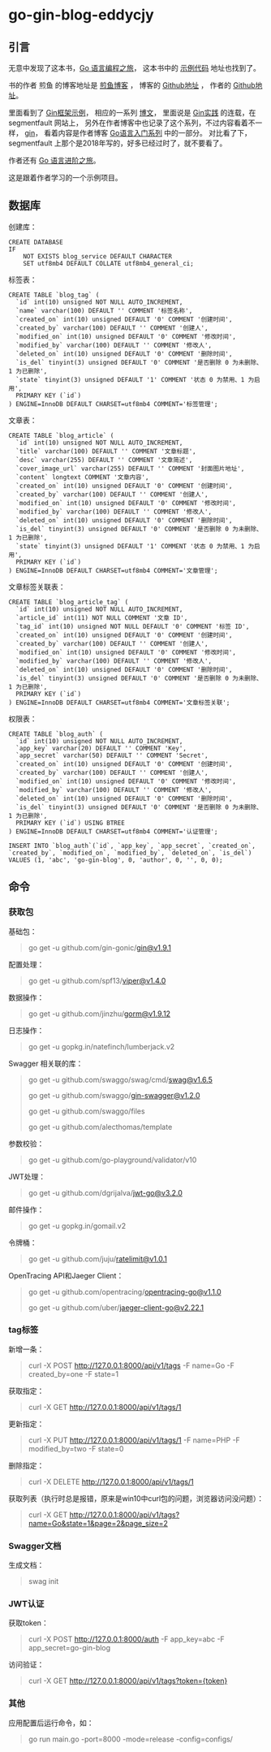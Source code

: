 # go-gin-blog-eddycjy

## 引言

无意中发现了这本书，[Go 语言编程之旅](https://golang2.eddycjy.com/)，
这本书中的 [示例代码](https://github.com/go-programming-tour-book) 地址也找到了。

书的作者 煎鱼 的博客地址是 [煎鱼博客](https://eddycjy.com/) ，
博客的 [Github地址](https://github.com/eddycjy/blog) ，
作者的 [Github地址](https://github.com/eddycjy)。

里面看到了 [Gin框架示例](https://github.com/eddycjy/go-gin-example)，
相应的一系列 [博文](https://github.com/EDDYCJY/go-gin-example/blob/master/README_ZH.md)，
里面说是 [Gin实践](https://segmentfault.com/a/1190000013297625) 的连载，在 segmentfault 网站上，
另外在作者博客中也记录了这个系列，不过内容看着不一样， [gin](https://eddycjy.com/tags/gin/)，
看着内容是作者博客 [Go语言入门系列](https://eddycjy.com/go-categories/) 中的一部分。
对比看了下，segmentfault 上那个是2018年写的，好多已经过时了，就不要看了。

作者还有 [Go 语言进阶之旅](https://golang1.eddycjy.com/)。

这是跟着作者学习的一个示例项目。

## 数据库

创建库：
```
CREATE DATABASE
IF
	NOT EXISTS blog_service DEFAULT CHARACTER 
	SET utf8mb4 DEFAULT COLLATE utf8mb4_general_ci;
```

标签表：
```
CREATE TABLE `blog_tag` (
  `id` int(10) unsigned NOT NULL AUTO_INCREMENT,
  `name` varchar(100) DEFAULT '' COMMENT '标签名称',
  `created_on` int(10) unsigned DEFAULT '0' COMMENT '创建时间',
  `created_by` varchar(100) DEFAULT '' COMMENT '创建人',
  `modified_on` int(10) unsigned DEFAULT '0' COMMENT '修改时间',
  `modified_by` varchar(100) DEFAULT '' COMMENT '修改人',
  `deleted_on` int(10) unsigned DEFAULT '0' COMMENT '删除时间',
  `is_del` tinyint(3) unsigned DEFAULT '0' COMMENT '是否删除 0 为未删除、1 为已删除',
  `state` tinyint(3) unsigned DEFAULT '1' COMMENT '状态 0 为禁用、1 为启用',
  PRIMARY KEY (`id`)
) ENGINE=InnoDB DEFAULT CHARSET=utf8mb4 COMMENT='标签管理';
```

文章表：
```
CREATE TABLE `blog_article` (
  `id` int(10) unsigned NOT NULL AUTO_INCREMENT,
  `title` varchar(100) DEFAULT '' COMMENT '文章标题',
  `desc` varchar(255) DEFAULT '' COMMENT '文章简述',
  `cover_image_url` varchar(255) DEFAULT '' COMMENT '封面图片地址',
  `content` longtext COMMENT '文章内容',
  `created_on` int(10) unsigned DEFAULT '0' COMMENT '创建时间',
  `created_by` varchar(100) DEFAULT '' COMMENT '创建人',
  `modified_on` int(10) unsigned DEFAULT '0' COMMENT '修改时间',
  `modified_by` varchar(100) DEFAULT '' COMMENT '修改人',
  `deleted_on` int(10) unsigned DEFAULT '0' COMMENT '删除时间',
  `is_del` tinyint(3) unsigned DEFAULT '0' COMMENT '是否删除 0 为未删除、1 为已删除',
  `state` tinyint(3) unsigned DEFAULT '1' COMMENT '状态 0 为禁用、1 为启用',
  PRIMARY KEY (`id`)
) ENGINE=InnoDB DEFAULT CHARSET=utf8mb4 COMMENT='文章管理';
```

文章标签关联表：
```
CREATE TABLE `blog_article_tag` (
  `id` int(10) unsigned NOT NULL AUTO_INCREMENT,
  `article_id` int(11) NOT NULL COMMENT '文章 ID',
  `tag_id` int(10) unsigned NOT NULL DEFAULT '0' COMMENT '标签 ID',
  `created_on` int(10) unsigned DEFAULT '0' COMMENT '创建时间',
  `created_by` varchar(100) DEFAULT '' COMMENT '创建人',
  `modified_on` int(10) unsigned DEFAULT '0' COMMENT '修改时间',
  `modified_by` varchar(100) DEFAULT '' COMMENT '修改人',
  `deleted_on` int(10) unsigned DEFAULT '0' COMMENT '删除时间',
  `is_del` tinyint(3) unsigned DEFAULT '0' COMMENT '是否删除 0 为未删除、1 为已删除',
  PRIMARY KEY (`id`)
) ENGINE=InnoDB DEFAULT CHARSET=utf8mb4 COMMENT='文章标签关联';
```

权限表：
```
CREATE TABLE `blog_auth` (
  `id` int(10) unsigned NOT NULL AUTO_INCREMENT,
  `app_key` varchar(20) DEFAULT '' COMMENT 'Key',
  `app_secret` varchar(50) DEFAULT '' COMMENT 'Secret',
  `created_on` int(10) unsigned DEFAULT '0' COMMENT '创建时间',
  `created_by` varchar(100) DEFAULT '' COMMENT '创建人',
  `modified_on` int(10) unsigned DEFAULT '0' COMMENT '修改时间',
  `modified_by` varchar(100) DEFAULT '' COMMENT '修改人',
  `deleted_on` int(10) unsigned DEFAULT '0' COMMENT '删除时间',
  `is_del` tinyint(3) unsigned DEFAULT '0' COMMENT '是否删除 0 为未删除、1 为已删除',
  PRIMARY KEY (`id`) USING BTREE
) ENGINE=InnoDB DEFAULT CHARSET=utf8mb4 COMMENT='认证管理';

INSERT INTO `blog_auth`(`id`, `app_key`, `app_secret`, `created_on`, `created_by`, `modified_on`, `modified_by`, `deleted_on`, `is_del`) VALUES (1, 'abc', 'go-gin-blog', 0, 'author', 0, '', 0, 0);
```

## 命令

### 获取包

基础包：
> go get -u github.com/gin-gonic/gin@v1.9.1

配置处理：
> go get -u github.com/spf13/viper@v1.4.0

数据操作：
> go get -u github.com/jinzhu/gorm@v1.9.12

日志操作：
> go get -u gopkg.in/natefinch/lumberjack.v2

Swagger 相关联的库：
> go get -u github.com/swaggo/swag/cmd/swag@v1.6.5
>
> go get -u github.com/swaggo/gin-swagger@v1.2.0 
>
> go get -u github.com/swaggo/files
>
> go get -u github.com/alecthomas/template

参数校验：
> go get -u github.com/go-playground/validator/v10

JWT处理：
> go get -u github.com/dgrijalva/jwt-go@v3.2.0

邮件操作：
> go get -u gopkg.in/gomail.v2

令牌桶：
> go get -u github.com/juju/ratelimit@v1.0.1

OpenTracing API和Jaeger Client：
> go get -u github.com/opentracing/opentracing-go@v1.1.0
> 
> go get -u github.com/uber/jaeger-client-go@v2.22.1


### tag标签

新增一条：
> curl -X POST http://127.0.0.1:8000/api/v1/tags -F name=Go -F created_by=one -F state=1

获取指定：
> curl -X GET http://127.0.0.1:8000/api/v1/tags/1

更新指定：
> curl -X PUT http://127.0.0.1:8000/api/v1/tags/1 -F name=PHP -F modified_by=two -F state=0

删除指定：
> curl -X DELETE  http://127.0.0.1:8000/api/v1/tags/1

获取列表（执行时总是报错，原来是win10中curl包的问题，浏览器访问没问题）：
> curl -X GET http://127.0.0.1:8000/api/v1/tags?name=Go&state=1&page=2&page_size=2

### Swagger文档

生成文档：
> swag init

### JWT认证

获取token：
> curl -X POST http://127.0.0.1:8000/auth  -F app_key=abc  -F app_secret=go-gin-blog

访问验证：
> curl -X GET http://127.0.0.1:8000/api/v1/tags?token={token}

### 其他

应用配置后运行命令，如：
> go run main.go -port=8000 -mode=release -config=configs/



